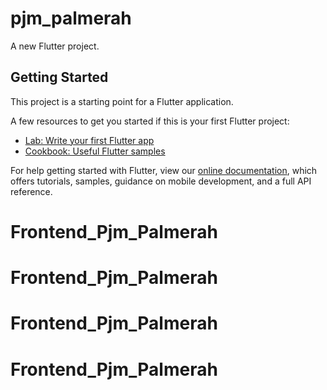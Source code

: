 # pjm_palmerah

A new Flutter project.

## Getting Started

This project is a starting point for a Flutter application.

A few resources to get you started if this is your first Flutter project:

- [Lab: Write your first Flutter app](https://flutter.dev/docs/get-started/codelab)
- [Cookbook: Useful Flutter samples](https://flutter.dev/docs/cookbook)

For help getting started with Flutter, view our
[online documentation](https://flutter.dev/docs), which offers tutorials,
samples, guidance on mobile development, and a full API reference.
# Frontend_Pjm_Palmerah
# Frontend_Pjm_Palmerah
# Frontend_Pjm_Palmerah
# Frontend_Pjm_Palmerah
